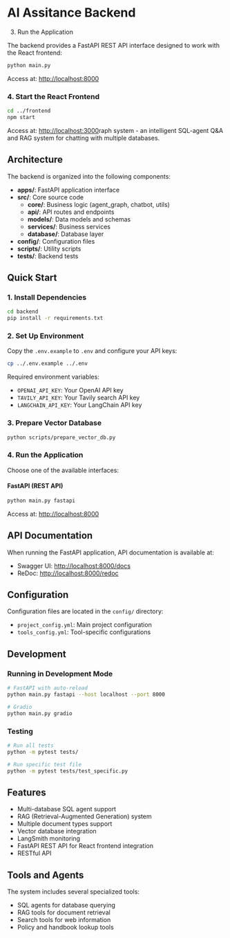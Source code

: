 # AI Assitance Backend

3. Run the Application

The backend provides a FastAPI REST API interface designed to work with the React frontend:

```bash
python main.py
```

Access at: <http://localhost:8000>

### 4. Start the React Frontend

```bash
cd ../frontend
npm start
```

Access at: <http://localhost:3000>raph system - an intelligent SQL-agent Q&A and RAG system for chatting with multiple databases.

## Architecture

The backend is organized into the following components:

- **apps/**: FastAPI application interface
- **src/**: Core source code
  - **core/**: Business logic (agent_graph, chatbot, utils)
  - **api/**: API routes and endpoints
  - **models/**: Data models and schemas
  - **services/**: Business services
  - **database/**: Database layer
- **config/**: Configuration files
- **scripts/**: Utility scripts
- **tests/**: Backend tests

## Quick Start

### 1. Install Dependencies

```bash
cd backend
pip install -r requirements.txt
```

### 2. Set Up Environment

Copy the `.env.example` to `.env` and configure your API keys:

```bash
cp ../.env.example ../.env
```

Required environment variables:
- `OPENAI_API_KEY`: Your OpenAI API key
- `TAVILY_API_KEY`: Your Tavily search API key
- `LANGCHAIN_API_KEY`: Your LangChain API key

### 3. Prepare Vector Database

```bash
python scripts/prepare_vector_db.py
```

### 4. Run the Application

Choose one of the available interfaces:

#### FastAPI (REST API)

```bash
python main.py fastapi
```

Access at: <http://localhost:8000>

## API Documentation

When running the FastAPI application, API documentation is available at:

- Swagger UI: <http://localhost:8000/docs>
- ReDoc: <http://localhost:8000/redoc>

## Configuration

Configuration files are located in the `config/` directory:
- `project_config.yml`: Main project configuration
- `tools_config.yml`: Tool-specific configurations

## Development

### Running in Development Mode

```bash
# FastAPI with auto-reload
python main.py fastapi --host localhost --port 8000

# Gradio
python main.py gradio
```

### Testing

```bash
# Run all tests
python -m pytest tests/

# Run specific test file
python -m pytest tests/test_specific.py
```

## Features

- Multi-database SQL agent support
- RAG (Retrieval-Augmented Generation) system
- Multiple document types support
- Vector database integration
- LangSmith monitoring
- FastAPI REST API for React frontend integration
- RESTful API

## Tools and Agents

The system includes several specialized tools:
- SQL agents for database querying
- RAG tools for document retrieval
- Search tools for web information
- Policy and handbook lookup tools
